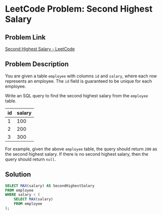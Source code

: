 # LeetCode Problem: Second Highest Salary

## Problem Link
[Second Highest Salary - LeetCode](https://leetcode.com/problems/second-highest-salary/description/?envType=study-plan-v2&envId=top-sql-50)

## Problem Description

You are given a table `employee` with columns `id` and `salary`, where each row represents an employee. The `id` field is guaranteed to be unique for each employee.

Write an SQL query to find the second highest salary from the `employee` table.

| id | salary |
|----|--------|
| 1  | 100    |
| 2  | 200    |
| 3  | 300    |

For example, given the above `employee` table, the query should return `200` as the second highest salary. If there is no second highest salary, then the query should return `null`.


## Solution

```sql
SELECT MAX(salary) AS SecondHighestSalary
FROM employee
WHERE salary < (
    SELECT MAX(salary)
    FROM employee
);
